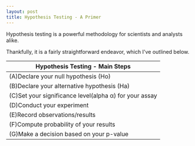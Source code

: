 ```yaml
---
layout: post
title: Hypothesis Testing - A Primer
---
```


Hypothesis testing is a powerful methodology for scientists and analysts alike. 

Thankfully, it is a fairly straightforward endeavor, which I've outlined below. 


|          Hypothesis Testing - Main Steps              |
|-------------------------------------------------------|
|(A)Declare your null hypothesis (Ho)                   |
|(B)Declare your alternative hypothesis (Ha)            |
|(C)Set your significance level(alpha α) for your assay |
|(D)Conduct your experiment                             |
|(E)Record observations/results                         |
|(F)Compute probability of your results                 |
|(G)Make a decision based on your p-value               |



